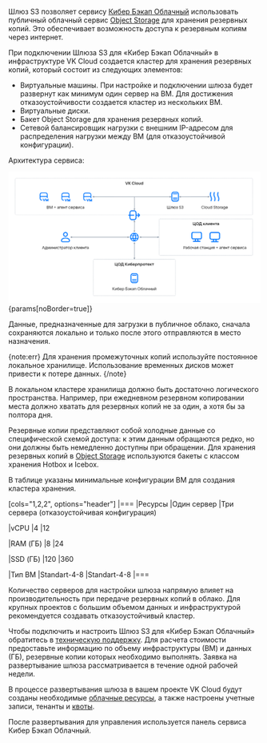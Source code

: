 Шлюз S3 позволяет сервису [Кибер Бэкап Облачный](/applications-and-services/marketplace/initial-configuration/cyber-backup-quick-start) использовать публичный облачный сервис [Object Storage](/ru/storage/s3) для хранения резервных копий. Это обеспечивает возможность доступа к резервным копиям через интернет.

При подключении Шлюзa S3 для «Кибер Бэкап Облачный» в инфраструктуре VK Cloud создается кластер для хранения резервных копий, который состоит из следующих элементов:

- Виртуальные машины. При настройке и подключении шлюза будет развернут как минимум один сервер на ВМ. Для достижения отказоустойчивости создается кластер из нескольких ВМ.
- Виртуальные диски.
- Бакет Object Storage для хранения резервных копий.
- Сетевой балансировщик нагрузки с внешним IP-адресом для распределения нагрузки между ВМ (для отказоустойчивой конфигурации).

Архитектура сервиса:

![Архитектура сервиса](./assets/cyber-s3.png){params[noBorder=true]}

Данные, предназначенные для загрузки в публичное облако, сначала сохраняются локально и только после этого отправляются в место назначения.

{note:err}
Для хранения промежуточных копий используйте постоянное локальное хранилище. Использование временных дисков может привести к потере данных.
{/note}

В локальном кластере хранилища должно быть достаточно логического пространства. Например, при ежедневном резервном копировании места должно хватать для резервных копий не за один, а хотя бы за полтора дня.

Резервные копии представляют собой холодные данные со специфической схемой доступа: к этим данным обращаются редко, но они должны быть немедленно доступны при обращении. Для хранения резервных копий в [Object Storage](/ru/storage/s3) используются бакеты с классом хранения Hotbox и Icebox.

В таблице указаны минимальные конфигурации ВМ для создания кластера хранения.

[cols="1,2,2", options="header"]
|===
|Ресурсы
|Один сервер
|Три сервера (отказоустойчивая конфигурация)

|vCPU
|4
|12

|RAM (ГБ)
|8
|24

|SSD (ГБ)
|120
|360

|Тип ВМ
|Standart-4-8
|Standart-4-8
|===

Количество серверов для настройки шлюза напрямую влияет на производительность при передаче резервных копий в облако. Для крупных проектов с большим объемом данных и инфраструктурой рекомендуется создавать отказоустойчивый кластер.

Чтобы подключить и настроить Шлюз S3 для «Кибер Бэкап Облачный» обратитесь в [техническую поддержку](/ru/contacts). Для расчета стоимости предоставьте информацию по объему инфраструктуры (ВМ) и данных (ГБ), резервные копии которых необходимо выполнять. Заявка на развертывание шлюза рассматривается в течение одной рабочей недели.

В процессе развертывания шлюза в вашем проекте VK Cloud будут созданы необходимые [облачные ресурсы](../concepts/about), а также настроены учетные записи, тенанты и [квоты](/ru/tools-for-using-services/account/concepts/quotasandlimits).

После развертывания для управления используется панель сервиса Кибер Бэкап Облачный.
